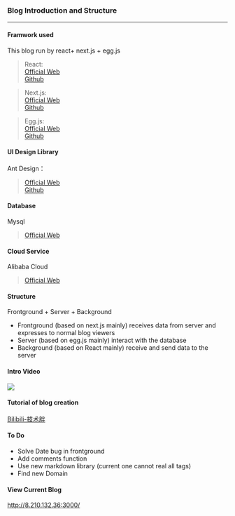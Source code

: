 ### Blog Introduction and Structure
***
#### Framwork used
This blog run by react+ next.js + egg.js
> React:    
> [Official Web](https://reactjs.org/)  
> [Github](https://github.com/facebook/react/)  

> Next.js:  
[Official Web](https://nextjs.org/)  
[Github](https://github.com/vercel/next.js)

> Egg.js:  
[Official Web](https://eggjs.org/)  
[Github](https://github.com/eggjs/egg/)

#### UI Design Library
Ant Design：
>[Official Web](https://ant.design/index-cn)  
>[Github](https://github.com/ant-design/ant-design/)

#### Database
Mysql
>[Official Web](https://www.mysql.com/)  

#### Cloud Service
Alibaba Cloud
>[Official Web](https://www.alibabacloud.com/)

#### Structure
Frontground + Server + Background  
- Frontground (based on next.js mainly) receives data from server and expresses to normal blog viewers
- Server (based on egg.js mainly) interact with the database
- Background (based on React mainly) receive and send data to the server

#### Intro Video
[![](http://img.youtube.com/vi/pRHFwqb8AmQ/0.jpg)](http://www.youtube.com/watch?v=pRHFwqb8AmQ "")

#### Tutorial of blog creation
[Bilibili-技术胖](https://www.bilibili.com/video/av68325396?zw)

#### To Do
- Solve Date bug in frontground
- Add comments function
- Use new markdown library (current one cannot real all tags)
- Find new Domain

#### View Current Blog 
http://8.210.132.36:3000/


